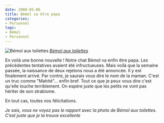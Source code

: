 ```yaml
---
date: 2008-05-06
title: Bémol va être papa
categories:
- Personnel
tags:
- Bémol
- Personnel
---
```

<img src="https://farm4.static.flickr.com/3122/2313332831_68bfa72b5a.jpg" alt="Bémol aux toilettes" />
<em><a title="photo sharing" href="https://www.flickr.com/photos/alienlebarge/2313332831/">Bémol aux toilettes</a></em>

En voilà une bonne nouvelle ! Notre chat Bémol va enfin être papa. Les précédentes tentatives avaient été infructueuses. Mais voilà que la semaine passée, la naissance de deux rejetons nous a été annoncée. Il y est finalement arrivé. Par contre, je saurais vous dire le nom de la maman. C'est un truc comme "Mahité"... enfin bref. Tout ce que je peux vous dire c'est qu'elle louche terriblement. On espère juste que les petits ne vont pas hériter de son strabisme.

En tout cas, toutes nos félicitations. 

<em>Je sais, vous ne voyez pas le rapport avec la photo de Bémol aux toilettes. C’est juste que je la trouve excellente</em>
